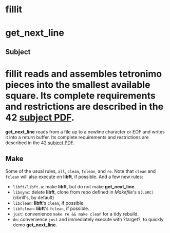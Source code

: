 fillit
=======
get_next_line
===

Subject
---
**fillit** reads and assembles tetronimo pieces into the smallest available square. Its complete requirements and restrictions are described in the 42 [subject PDF](https://github.com/DamianDominoDavis/fillit/blob/master/fillit.en.pdf).
=======
**get_next_line** reads from a file up to a newline character or EOF and writes it into a return buffer. Its complete requirements and restrictions are described in the 42 [subject PDF](/blob/master/get_next_line.en.pdf).

Make
---
Some of the usual rules, `all`, `clean`, `fclean`, and `re`. Note that `clean` and `fclean` will also execute on **libft**, if possible. And a few new rules:

- `libft/libft.a`: make **libft**, but do not make **get_next_line**.
- `libsync`: delete **libft**, clone from repo defined in *Makefile*'s `$(LSRC)` (cbrill's, by default)
- `libclean`: **libft**'s `clean`, if possible.
- `libfclean`: **libft**'s `fclean`, if possible.
- `just`: convenience `make re && make clean` for a tidy rebuild.
- `do`: convenience `just` and immediately execute with ?target?, to quickly demo **get_next_line**.
